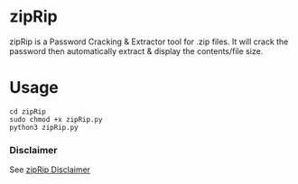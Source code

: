 # zipRip  
zipRip is a Password Cracking & Extractor tool for .zip files. It will crack the password then automatically extract & display the contents/file size.  

# Usage  
```
cd zipRip
sudo chmod +x zipRip.py
python3 zipRip.py
```

### Disclaimer
See [zipRip Disclaimer](https://github.com/4xx404/zipRip/blob/main/DISCLAIMER.md)
